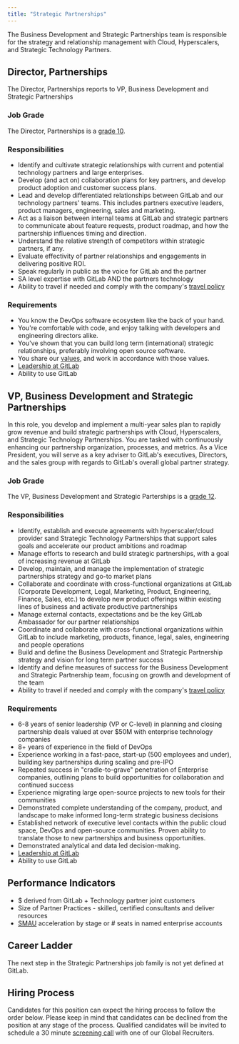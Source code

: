 ```yaml
---
title: "Strategic Partnerships"
---
```


The Business Development and Strategic Partnerships team is responsible for the strategy and relationship management with Cloud, Hyperscalers, and Strategic Technology Partners.

## Director, Partnerships

The Director, Partnerships reports to VP, Business Development and Strategic Partnerships

### Job Grade

The Director, Partnerships is a [grade 10](/handbook/total-rewards/compensation/compensation-calculator/#gitlab-job-grades).

### Responsibilities

- Identify and cultivate strategic relationships with current and potential technology partners and large enterprises.
- Develop (and act on) collaboration plans for key partners, and develop product adoption and customer success plans.
- Lead and develop differentiated relationships between GitLab and our technology partners' teams. This includes partners executive leaders, product managers, engineering, sales and marketing.
- Act as a liaison between internal teams at GitLab and strategic partners to communicate about feature requests, product roadmap, and how the partnership influences timing and direction.
- Understand the relative strength of competitors within strategic partners, if any.
- Evaluate effectivity of partner relationships and engagements in delivering positive ROI.
- Speak regularly in public as the voice for GitLab and the partner
- SA level expertise with GitLab AND the partners technology
- Ability to travel if needed and comply with the company's [travel policy](/handbook/finance/travel/)

### Requirements

- You know the DevOps software ecosystem like the back of your hand.
- You're comfortable with code, and enjoy talking with developers and engineering directors alike.
- You've shown that you can build long term (international) strategic relationships, preferably involving open source software.
- You share our [values](/handbook/values/), and work in accordance with those values.
- [Leadership at GitLab](/handbook/company/structure/#director-group)
- Ability to use GitLab

## VP, Business Development and Strategic Partnerships

In this role, you develop and implement a multi-year sales plan to rapidly grow revenue and build strategic partnerships with Cloud, Hyperscalers, and Strategic Technology Partnerships. You are tasked with continuously enhancing our partnership organization, processes, and metrics. As a Vice President, you will serve as a key adviser to GitLab's executives, Directors, and the sales group with regards to GitLab's overall global partner strategy.

### Job Grade

The VP, Business Development and Strategic Parterships is a [grade 12](/handbook/total-rewards/compensation/compensation-calculator/#gitlab-job-grades).

### Responsibilities

- Identify, establish and execute agreements with hyperscaler/cloud provider sand Strategic Technology Partnerships that support sales goals and accelerate our product ambitions and roadmap
- Manage efforts to research and build strategic partnerships, with a goal of increasing revenue at GitLab
- Develop, maintain, and manage the implementation of strategic partnerships strategy and go-to­ market plans
- Collaborate and coordinate with cross-functional organizations at GitLab (Corporate Development, Legal, Marketing, Product, Engineering, Finance, Sales, etc.) to develop new product offerings within existing lines of business and activate productive partnerships
- Manage external contacts, expectations and be the key GitLab Ambassador for our partner relationships
- Coordinate and collaborate with cross-functional organizations within GitLab to include marketing, products, finance, legal, sales, engineering and people operations
- Build and define the Business Development and Strategic Partnership strategy and vision for long term partner success
- Identify and define measures of success for the Business Development and Strategic Partnership team, focusing on growth and development of the team
- Ability to travel if needed and comply with the company's [travel policy](/handbook/finance/travel/)

### Requirements

- 6-8 years of senior leadership (VP or C-level) in planning and closing partnership deals valued at over $50M with enterprise technology companies
- 8+ years of experience in the field of DevOps
- Experience working in a fast-pace, start-up (500 employees and under), building key partnerships during scaling and pre-IPO
- Repeated success in "cradle-to-grave" penetration of Enterprise companies, outlining plans to build opportunities for collaboration and continued success
- Experience migrating large open-source projects to new tools for their communities
- Demonstrated complete understanding of the company, product, and landscape to make informed long-term strategic business decisions
- Established network of executive level contacts within the public cloud space, DevOps and open-source communities. Proven ability to translate those to new partnerships and business opportunities.
- Demonstrated analytical and data led decision-making.
- [Leadership at GitLab](/handbook/company/structure/#s-group)
- Ability to use GitLab

## Performance Indicators

- $ derived from GitLab + Technology partner joint customers
- Size of Partner Practices - skilled, certified consultants and deliver resources
- [SMAU](https://internal.gitlab.com/handbook/company/performance-indicators/product/#stage-monthly-active-users-smau) acceleration by stage or # seats in named enterprise accounts

## Career Ladder

The next step in the Strategic Partnerships job family is not yet defined at GitLab.

## Hiring Process

Candidates for this position can expect the hiring process to follow the order below. Please keep in mind that candidates can be declined from the position at any stage of the process.
Qualified candidates will be invited to schedule a 30 minute [screening call](/handbook/hiring/candidate-faq/#screening-call) with one of our Global Recruiters.
